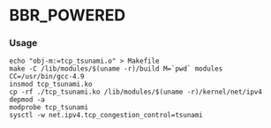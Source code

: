 BBR_POWERED
===========
### Usage

    echo "obj-m:=tcp_tsunami.o" > Makefile
    make -C /lib/modules/$(uname -r)/build M=`pwd` modules CC=/usr/bin/gcc-4.9
    insmod tcp_tsunami.ko
    cp -rf ./tcp_tsunami.ko /lib/modules/$(uname -r)/kernel/net/ipv4
    depmod -a
    modprobe tcp_tsunami
    sysctl -w net.ipv4.tcp_congestion_control=tsunami
